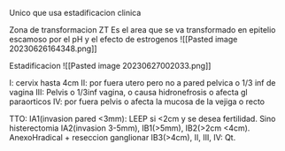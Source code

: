 Unico que usa estadificacion clinica

Zona de transformacion ZT
Es el area que se va transformado en epitelio escamoso por el pH y el efecto de estrogenos
![[Pasted image 20230626164348.png]]

Estadificacion
![[Pasted image 20230627002033.png]]

I: cervix hasta 4cm
II: por fuera utero pero no a pared pelvica o 1/3 inf de vagina
III: Pelvis o 1/3inf vagina, o causa hidronefrosis o afecta gl paraorticos
IV: por fuera pelvis o afecta la mucosa de la vejiga o recto

TTO:
IA1(invasion pared <3mm): LEEP si <2cm y se desea fertilidad. Sino histerectomia
IA2(invasion 3-5mm), IB1(>5mm), IB2(>2cm <4cm). AnexoHradical + reseccion ganglionar
IB3(>4cm), II, III, IV: Qt.